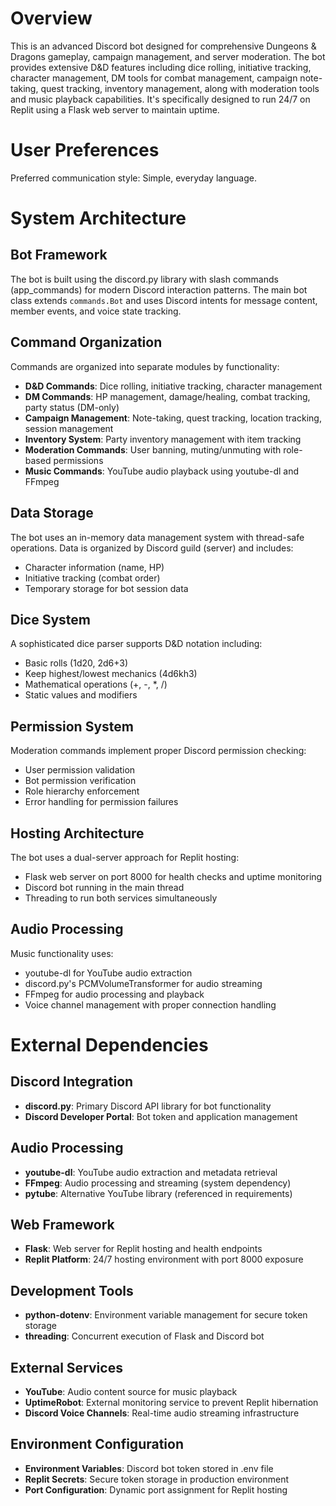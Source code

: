 # Overview

This is an advanced Discord bot designed for comprehensive Dungeons & Dragons gameplay, campaign management, and server moderation. The bot provides extensive D&D features including dice rolling, initiative tracking, character management, DM tools for combat management, campaign note-taking, quest tracking, inventory management, along with moderation tools and music playback capabilities. It's specifically designed to run 24/7 on Replit using a Flask web server to maintain uptime.

# User Preferences

Preferred communication style: Simple, everyday language.

# System Architecture

## Bot Framework
The bot is built using the discord.py library with slash commands (app_commands) for modern Discord interaction patterns. The main bot class extends `commands.Bot` and uses Discord intents for message content, member events, and voice state tracking.

## Command Organization
Commands are organized into separate modules by functionality:
- **D&D Commands**: Dice rolling, initiative tracking, character management
- **DM Commands**: HP management, damage/healing, combat tracking, party status (DM-only)
- **Campaign Management**: Note-taking, quest tracking, location tracking, session management
- **Inventory System**: Party inventory management with item tracking
- **Moderation Commands**: User banning, muting/unmuting with role-based permissions
- **Music Commands**: YouTube audio playback using youtube-dl and FFmpeg

## Data Storage
The bot uses an in-memory data management system with thread-safe operations. Data is organized by Discord guild (server) and includes:
- Character information (name, HP)
- Initiative tracking (combat order)
- Temporary storage for bot session data

## Dice System
A sophisticated dice parser supports D&D notation including:
- Basic rolls (1d20, 2d6+3)
- Keep highest/lowest mechanics (4d6kh3)
- Mathematical operations (+, -, *, /)
- Static values and modifiers

## Permission System
Moderation commands implement proper Discord permission checking:
- User permission validation
- Bot permission verification
- Role hierarchy enforcement
- Error handling for permission failures

## Hosting Architecture
The bot uses a dual-server approach for Replit hosting:
- Flask web server on port 8000 for health checks and uptime monitoring
- Discord bot running in the main thread
- Threading to run both services simultaneously

## Audio Processing
Music functionality uses:
- youtube-dl for YouTube audio extraction
- discord.py's PCMVolumeTransformer for audio streaming
- FFmpeg for audio processing and playback
- Voice channel management with proper connection handling

# External Dependencies

## Discord Integration
- **discord.py**: Primary Discord API library for bot functionality
- **Discord Developer Portal**: Bot token and application management

## Audio Processing
- **youtube-dl**: YouTube audio extraction and metadata retrieval
- **FFmpeg**: Audio processing and streaming (system dependency)
- **pytube**: Alternative YouTube library (referenced in requirements)

## Web Framework
- **Flask**: Web server for Replit hosting and health endpoints
- **Replit Platform**: 24/7 hosting environment with port 8000 exposure

## Development Tools
- **python-dotenv**: Environment variable management for secure token storage
- **threading**: Concurrent execution of Flask and Discord bot

## External Services
- **YouTube**: Audio content source for music playback
- **UptimeRobot**: External monitoring service to prevent Replit hibernation
- **Discord Voice Channels**: Real-time audio streaming infrastructure

## Environment Configuration
- **Environment Variables**: Discord bot token stored in .env file
- **Replit Secrets**: Secure token storage in production environment
- **Port Configuration**: Dynamic port assignment for Replit hosting